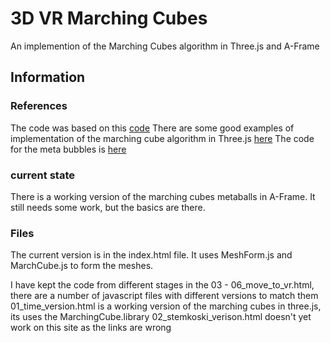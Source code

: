 3D VR Marching Cubes
=================

An implemention of the Marching Cubes algorithm in Three.js and A-Frame


Information
------------

### References
The code was based on this [code](https://github.com/timoxley/threejs/blob/master/examples/webgl_marching_cubes.html)
There are some good examples of implementation of the marching cube algorithm in Three.js [here](https://stemkoski.github.io/Three.js/#metabubbles) 
The code for the meta bubbles is [here](https://github.com/stemkoski/stemkoski.github.com/blob/master/Three.js/Metabubbles.html)

### current state
There is a working version of the marching cubes metaballs in A-Frame. It still needs some work, but the basics
are there.

### Files
The current version is in the index.html file. It uses MeshForm.js and MarchCube.js to form the meshes.

I have kept the code from different stages in the 03 - 06_move_to_vr.html, there are a number of 
javascript files with different versions to match them
01_time_version.html is a working version of the marching cubes in three.js, its uses the MarchingCube.library
02_stemkoski_verison.html doesn't yet work on this site as the links are wrong

